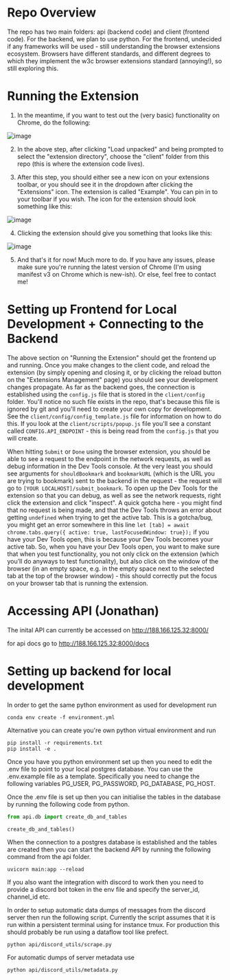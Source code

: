 # Repo Overview
The repo has two main folders: api (backend code) and client (frontend code). For the backend, we plan to use python. For the frontend, undecided if any frameworks will be used - still understanding the browser extensions ecosystem. Browsers have different standards, and different degrees to which they implement the w3c browser extensions standard (annoying!), so still exploring this.

# Running the Extension 
1. In the meantime, if you want to test out the (very basic) functionality on Chrome, do the following:

![image](https://user-images.githubusercontent.com/6148965/188198446-bb8dec7c-73f5-4b8e-b37c-ff9ef301fa4d.png)


2. In the above step, after clicking "Load unpacked" and being prompted to select the "extension directory", choose the "client" folder from this repo (this is where the extension code lives).


3. After this step, you should either see a new icon on your extensions toolbar, or you should see it in the dropdown after clicking the "Extensions" icon. The extension is called "Example". You can pin in to your toolbar if you wish. The icon for the extension should look something like this:

![image](https://user-images.githubusercontent.com/6148965/188199501-037548f3-dca7-40a8-aa50-d491e2a4a2fb.png)


4. Clicking the extension should give you something that looks like this:

![image](https://user-images.githubusercontent.com/6148965/190025630-43269c85-50c8-4022-9249-84a8d5b3a08c.png)


5. And that's it for now! Much more to do. If you have any issues, please make sure you're running the latest version of Chrome (I'm using manifest v3 on Chrome which is new-ish). Or else, feel free to contact me!

# Setting up Frontend for Local Development + Connecting to the Backend

The above section on "Running the Extension" should get the frontend up and running. Once you make changes to the client code, and reload the extension (by simply opening and closing it, or by clicking the reload button on the "Extensions Management" page) you should see your development changes propagate. As far as the backend goes, the connection is established using the `config.js` file that is stored in the `client/config` folder. You'll notice no such file exists in the repo, that's because this file is ignored by git and you'll need to create your own copy for development. See the `client/config/config_template.js` file for information on how to do this. If you look at the `client/scripts/popup.js` file you'll see a constant called `CONFIG.API_ENDPOINT` - this is being read from the `config.js` that you will create. 

When hitting `Submit` or `Done` using the browser extension, you should be able to see a request to the endpoint in the network requests, as well as debug information in the Dev Tools console. At the very least you should see arguments for `shouldBookmark` and `bookmarkURL` (which is the URL you are trying to bookmark) sent to the backend in the request - the request will go to `[YOUR LOCALHOST]/submit_bookmark`. To open up the Dev Tools for the extension so that you can debug, as well as see the network requests, right click the extension and click "inspect". A quick gotcha here - you might find that no request is being made, and that the Dev Tools throws an error about getting `undefined` when trying to get the active tab. This is a gotcha/bug, you might get an error somewhere in this line `let [tab] = await chrome.tabs.query({ active: true, lastFocusedWindow: true});` if you have your Dev Tools open, this is because your Dev Tools becomes your active tab. So, when you have your Dev Tools open, you want to make sure that when you test functionality, you not only click on the extension (which you’ll do anyways to test functionality), but also click on the window of the browser (in an empty space, e.g. in the empty space next to the selected tab at the top of the browser window) - this should correctly put the focus on your browser tab that is running the extension. 

# Accessing API (Jonathan)

The inital API can currently be accessed on http://188.166.125.32:8000/

for api docs go to http://188.166.125.32:8000/docs

# Setting up backend for local development
In order to get the same python environment as used for development run 

```
conda env create -f environment.yml
````

Alternative you can create you're own python virtual environment and run

```
pip install -r requirements.txt
pip install -e .
```

Once you have you python environment set up then you need to edit the .env file to point to your local postgres database. You can use the .env.example file as a template. Specifically you need to change the following variables PG_USER, PG_PASSWORD, PG_DATABASE, PG_HOST.

Once the .env file is set up then you can initialise the tables in the database by running the following code from python.

```python
from api.db import create_db_and_tables

create_db_and_tables() 
```

When the connection to a postgres database is established and the tables are created then you can start the backend API by running the following command from the api folder.

```
uvicorn main:app --reload
```


If you also want the integration with discord to work then you need to provide a discord bot token in the env file and specify the server_id, channel_id etc.

In order to setup automatic data dumps of messages from the discord server then run the following script. Currently the script assumes that it is run within a persistent terminal using for instance tmux. For production this should probably be run using a dataflow tool like prefect.

```
python api/discord_utils/scrape.py
```

For automatic dumps of server metadata use

```
python api/discord_utils/metadata.py
```

